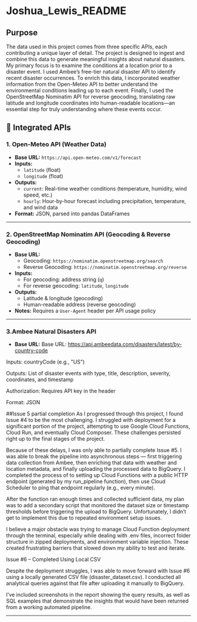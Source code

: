 # Joshua_Lewis_README

## Purpose 
The data used in this project comes from three specific APIs, each contributing a unique layer of detail. The project is designed to ingest and combine this data to generate meaningful insights about natural disasters. My primary focus is to examine the conditions at a location prior to a disaster event. I used Ambee’s free-tier natural disaster API to identify recent disaster occurrences. To enrich this data, I incorporated weather information from the Open-Meteo API to better understand the environmental conditions leading up to each event. Finally, I used the OpenStreetMap Nominatim API for reverse geocoding, translating raw latitude and longitude coordinates into human-readable locations—an essential step for truly understanding where these events occur.



## 🔌 Integrated APIs

### 1. **Open-Meteo API (Weather Data)**
- **Base URL:** `https://api.open-meteo.com/v1/forecast`
- **Inputs:**
  - `latitude` (float)
  - `longitude` (float)
- **Outputs:**
  - `current`: Real-time weather conditions (temperature, humidity, wind speed, etc.)
  - `hourly`: Hour-by-hour forecast including precipitation, temperature, and wind data
- **Format:** JSON, parsed into pandas DataFrames

---

### 2. **OpenStreetMap Nominatim API (Geocoding & Reverse Geocoding)**
- **Base URL:** 
  - Geocoding: `https://nominatim.openstreetmap.org/search`
  - Reverse Geocoding: `https://nominatim.openstreetmap.org/reverse`
- **Inputs:**
  - For geocoding: address string (`q`)
  - For reverse geocoding: `latitude`, `longitude`
- **Outputs:**
  - Latitude & longitude (geocoding)
  - Human-readable address (reverse geocoding)
- **Notes:** Requires a `User-Agent` header per API usage policy

---

### 3.Ambee Natural Disasters API
- **Base URL:** 
Base URL: https://api.ambeedata.com/disasters/latest/by-country-code

Inputs:
countryCode (e.g., "US")

Outputs:
List of disaster events with type, title, description, severity, coordinates, and timestamp

Authorization: Requires API key in the header

Format: JSON

##Issue 5 partial completion
As I progressed through this project, I found Issue #4 to be the most challenging. I struggled with deployment for a significant portion of the project, attempting to use Google Cloud Functions, Cloud Run, and eventually Cloud Composer. These challenges persisted right up to the final stages of the project.

Because of these delays, I was only able to partially complete Issue #5. I was able to break the pipeline into asynchronous steps — first triggering data collection from Ambee, then enriching that data with weather and location metadata, and finally uploading the processed data to BigQuery. I completed the process of  to setting up Cloud Functions with a public HTTP endpoint (generated by my run_pipeline function), then use Cloud Scheduler to ping that endpoint regularly (e.g., every minute).

After the function ran enough times and collected sufficient data, my plan was to add a secondary script that monitored the dataset size or timestamp thresholds before triggering the upload to BigQuery. Unfortunately, I didn’t get to implement this due to repeated environment setup issues.

I believe a major obstacle was trying to manage Cloud Function deployment through the terminal, especially while dealing with .env files, incorrect folder structure in zipped deployments, and environment variable injection. These created frustrating barriers that slowed down my ability to test and iterate.


Issue #6 – Completed Using Local CSV

Despite the deployment struggles, I was able to move forward with Issue #6 using a locally generated CSV file (disaster_dataset.csv). I conducted all analytical queries against that file after uploading it manually to BigQuery.

I’ve included screenshots in the report showing the query results, as well as SQL examples that demonstrate the insights that would have been returned from a working automated pipeline.



---



